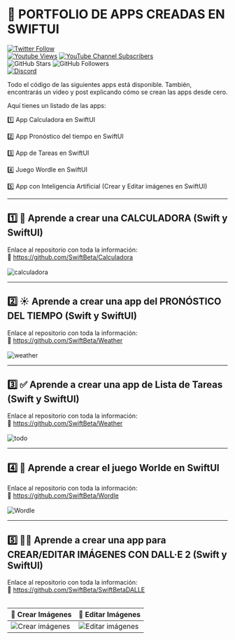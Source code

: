 # 📱 PORTFOLIO DE APPS CREADAS EN SWIFTUI
[![Twitter Follow](https://img.shields.io/twitter/follow/swiftbeta_?style=social)](https://twitter.com/swiftbeta_)
<br/>
[![Youtube Views](https://img.shields.io/youtube/channel/views/UC2MAP8k0bzwq_OAA_zQw27A?style=social)](https://twitter.com/swiftbeta)
[![YouTube Channel Subscribers](https://img.shields.io/youtube/channel/subscribers/UC2MAP8k0bzwq_OAA_zQw27A?style=social)](https://youtube.com/swiftbeta?sub_confirmation=1)
<br/>
![GitHub Stars](https://img.shields.io/github/stars/swiftbeta?style=social)
![GitHub Followers](https://img.shields.io/github/followers/swiftbeta?style=social)
<br/>
[![Discord](https://img.shields.io/discord/922567653778944031?style=social&label=Discord&logo=discord)](https://www.swiftbeta.com/discord)

Todo el código de las siguientes apps está disponible. También, encontrarás un video y post explicando cómo se crean las apps desde cero.

Aquí tienes un listado de las apps:

1️⃣ App Calculadora en SwiftUI

2️⃣ App Pronóstico del tiempo en SwiftUI

3️⃣ App de Tareas en SwiftUI

4️⃣ Juego Wordle en SwiftUI

5️⃣ App con Inteligencia Artificial (Crear y Editar imágenes en SwiftUI)
<br/>

---

## 1️⃣ 🧮 Aprende a crear una CALCULADORA (Swift y SwiftUI)
Enlace al repositorio con toda la información:<br/>
🔗 https://github.com/SwiftBeta/Calculadora
<br/>
<br/>
![calculadora](https://user-images.githubusercontent.com/74316958/232086879-b82df9ef-8ece-4b91-9164-48ddfc1f1cdd.gif)

---

## 2️⃣ ☀️ Aprende a crear una app del PRONÓSTICO DEL TIEMPO (Swift y SwiftUI)
Enlace al repositorio con toda la información:<br/>
🔗 https://github.com/SwiftBeta/Weather
<br/>
<br/>
![weather](https://user-images.githubusercontent.com/74316958/232088666-53c2c18c-301e-4f69-bd71-e9b8f1c29079.png)

---

## 3️⃣ ✅ Aprende a crear una app de Lista de Tareas (Swift y SwiftUI)
Enlace al repositorio con toda la información:<br/>
🔗 https://github.com/SwiftBeta/Weather
<br/>
<br/>
![todo](https://user-images.githubusercontent.com/74316958/232092968-f37411b4-f206-43d9-80a0-83489dd3aaa7.gif)

---

## 4️⃣ 👾 Aprende a crear el juego Worlde en SwiftUI
Enlace al repositorio con toda la información:<br/>
🔗 https://github.com/SwiftBeta/Wordle
<br/>
<br/>
![Wordle](https://user-images.githubusercontent.com/74316958/235731292-fb23534d-e21e-49b0-b670-002e816ed5ba.png)

---

## 5️⃣ 🤖🎨 Aprende a crear una app para CREAR/EDITAR IMÁGENES CON DALL·E 2 (Swift y SwiftUI)
Enlace al repositorio con toda la información:<br/>
🔗 https://github.com/SwiftBeta/SwiftBetaDALLE
<br/>
<br/>

| 🤖 Crear Imágenes | 🎨 Editar Imágenes |
|-----------|-----------|
| ![Crear imágenes](https://user-images.githubusercontent.com/74316958/232101951-ac78c4c5-96ee-46c3-ab5f-b6c398577444.gif)    | ![Editar imágenes](https://user-images.githubusercontent.com/74316958/232102031-63964557-8b2a-463c-8585-4347fd1e962e.gif)    |

